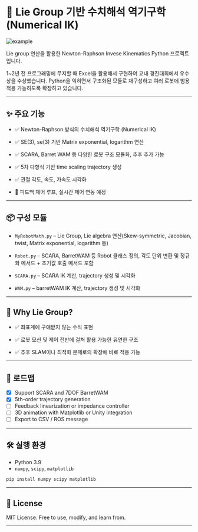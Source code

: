 # 🤖 Lie Group 기반 수치해석 역기구학 (Numerical IK)
![example](https://github.com/user-attachments/assets/889392eb-6135-4069-9b4d-3f3a21fa743e)

Lie group 연산을 활용한 Newton-Raphson Invese Kinematics Python 프로젝트입니다.

1~2년 전 프로그래밍에 무지할 때 Excel을 활용해서 구현하여 교내 경진대회에서 우수상을 수상했습니다.
Python을 익히면서 구조화된 모듈로 재구성하고 여러 로봇에 범용 적용 가능하도록 확장하고 있습니다.

---

## ✨ 주요 기능

* ✅ Newton-Raphson 방식의 수치해석 역기구학 (Numerical IK)

* ✅ SE(3), se(3) 기반 Matrix exponential, logarithm 연산

* ✅ SCARA, Barret WAM 등 다양한 로봇 구조 모듈화, 추후 추가 가능

* ✅ 5차 다항식 기반 time scaling trajectory 생성

* ✅ 관절 각도, 속도, 가속도 시각화

* 🚧 피드백 제어 루프, 실시간 제어 연동 예정

---

## 📦 구성 모듈

* `MyRobotMath.py` – Lie Group, Lie algebra 연산(Skew-symmetric, Jacobian, twist, Matrix exponential, logarithm 등)

* `Robot.py` – SCARA, BarretWAM 등 Robot 클래스 정의, 각도 단위 변환 및 정규화 메서드 + 초기값 호출 메서드 포함

* `SCARA.py` – SCARA IK 계산, trajectory 생성 및 시각화

* `WAM.py` – barretWAM IK 계산, trajectory 생성 및 시각화


---

## 🧠 Why Lie Group?

* ✅ 좌표계에 구애받지 않는 수식 표현

* ✅ 로봇 모션 및 제어 전반에 걸쳐 활용 가능한 유연한 구조

* ✅ 추후 SLAM이나 최적화 문제로의 확장에 바로 적용 가능

---

## 🚀 로드맵

- [x] Support SCARA and 7DOF BarretWAM
- [x] 5th-order trajectory generation
- [ ] Feedback linearization or impedance controller
- [ ] 3D animation with Matplotlib or Unity integration
- [ ] Export to CSV / ROS message

---

## 🛠️ 실행 환경

* Python 3.9
* `numpy`, `scipy`, `matplotlib`

```bash
pip install numpy scipy matplotlib
```
---

## 🔗 License

MIT License. Free to use, modify, and learn from.

---
